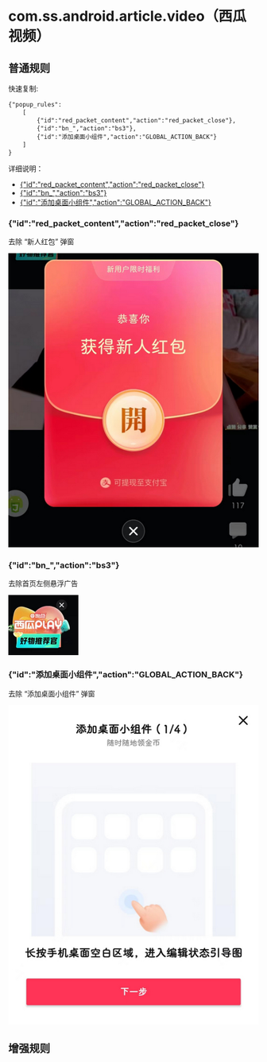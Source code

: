 # com.ss.android.article.video（西瓜视频）

## 普通规则

快速复制:
```
{"popup_rules":
    [
        {"id":"red_packet_content","action":"red_packet_close"},
        {"id":"bn_","action":"bs3"},
        {"id":"添加桌面小组件","action":"GLOBAL_ACTION_BACK"}
    ]
}
```
详细说明：
- [{"id":"red_packet_content","action":"red_packet_close"}](#idred_packet_contentactionred_packet_close)
- [{"id":"bn_","action":"bs3"}](#idbn_actionbs3)
- [{"id":"添加桌面小组件","action":"GLOBAL_ACTION_BACK"}](#id添加桌面小组件actionglobal_action_back)

### {"id":"red_packet_content","action":"red_packet_close"}
去除 “新人红包” 弹窗

![](./assets/新人红包.jpg)

### {"id":"bn_","action":"bs3"}
去除首页左侧悬浮广告

![](./assets/首页左侧悬浮广告.jpg)

### {"id":"添加桌面小组件","action":"GLOBAL_ACTION_BACK"}
去除 “添加桌面小组件” 弹窗

![](./assets/添加桌面小组件.jpg)

## 增强规则
